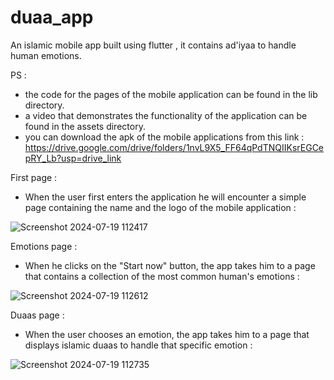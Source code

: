 # duaa_app

An islamic mobile app built using flutter , it contains ad'iyaa to handle human emotions.

PS :
- the code for the pages of the mobile application can be found in the lib directory.
- a video that demonstrates the functionality of the application can be found in the assets directory.
- you can download the apk of the mobile applications from this link : https://drive.google.com/drive/folders/1nvL9X5_FF64qPdTNQIIKsrEGCepRY_Lb?usp=drive_link

First page :
- When the user first enters the application he will encounter a simple page containing the name and the logo of the mobile application :
  
![Screenshot 2024-07-19 112417](https://github.com/user-attachments/assets/99573265-2d60-4f04-b0e2-0fe692ab6d17)

Emotions page :
- When he clicks on the "Start now" button, the app takes him to a page that contains a collection of the most common human's emotions :
   
![Screenshot 2024-07-19 112612](https://github.com/user-attachments/assets/e0889997-4a60-4533-8d1a-fe231e29bc87)

Duaas page :
- When the user chooses an emotion, the app takes him to a page that displays islamic duaas to handle that specific emotion :
  
![Screenshot 2024-07-19 112735](https://github.com/user-attachments/assets/620b2a70-3aae-496f-8fb1-ae87d0f02024)


